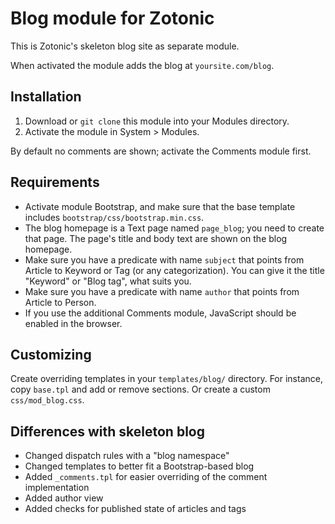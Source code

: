 # Blog module for Zotonic

This is Zotonic's skeleton blog site as separate module.

When activated the module adds the blog at `yoursite.com/blog`.

## Installation

1. Download or `git clone` this module into your Modules directory.
1. Activate the module in System > Modules.

By default no comments are shown; activate the Comments module first.

## Requirements

* Activate module Bootstrap, and make sure that the base template includes `bootstrap/css/bootstrap.min.css`.
* The blog homepage is a Text page named `page_blog`; you need to create that page. The page's title and body text are shown on the blog homepage.
* Make sure you have a predicate with name `subject` that points from Article to Keyword or Tag (or any categorization). You can give it the title "Keyword" or "Blog tag", what suits you.
* Make sure you have a predicate with name `author` that points from Article to Person.
* If you use the additional Comments module, JavaScript should be enabled in the browser.

## Customizing

Create overriding templates in your `templates/blog/` directory. For instance, copy `base.tpl` and add or remove sections. Or create a custom `css/mod_blog.css`.

## Differences with skeleton blog

* Changed dispatch rules with a "blog namespace"
* Changed templates to better fit a Bootstrap-based blog
* Added `_comments.tpl` for easier overriding of the comment implementation
* Added author view
* Added checks for published state of articles and tags



